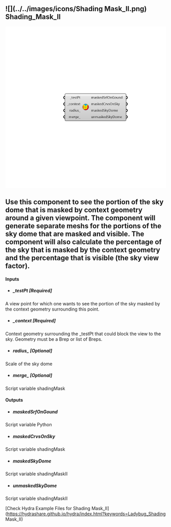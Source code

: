 ## ![](../../images/icons/Shading Mask_II.png) Shading_Mask_II

![](../../images/components/Shading_Mask_II.png)

Use this component to see the portion of the sky dome that is masked by context geometry around a given viewpoint.
 The component will generate separate meshs for the portions of the sky dome that are masked and visible.
 The component will also calculate the percentage of the sky that is masked by the context geometry and the percentage that is visible (the sky view factor).
 -
 

#### Inputs
* ##### _testPt [Required]
A view point for which one wants to see the portion of the sky masked by the context geometry surrounding this point.
* ##### _context [Required]
Context geometry surrounding the _testPt that could block the view to the sky.  Geometry must be a Brep or list of Breps.
* ##### radius_ [Optional]
Scale of the sky dome
* ##### merge_ [Optional]
Script variable shadingMask

#### Outputs
* ##### maskedSrfOnGound
Script variable Python
* ##### maskedCrvsOnSky
Script variable shadingMask
* ##### maskedSkyDome
Script variable shadingMaskII
* ##### unmaskedSkyDome
Script variable shadingMaskII


[Check Hydra Example Files for Shading Mask_II](https://hydrashare.github.io/hydra/index.html?keywords=Ladybug_Shading Mask_II)